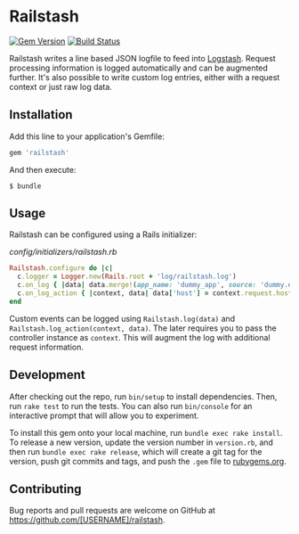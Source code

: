 # Railstash

[![Gem Version](https://badge.fury.io/rb/railstash.svg)](http://badge.fury.io/rb/railstash)
[![Build Status](https://travis-ci.org/senny/railstash.svg?branch=master)](https://travis-ci.org/senny/railstash)

Railstash writes a line based JSON logfile to feed into
[Logstash](https://www.elastic.co/products/logstash). Request processing
information is logged automatically and can be augmented further. It's also
possible to write custom log entries, either with a request context or just raw
log data.

## Installation

Add this line to your application's Gemfile:

```ruby
gem 'railstash'
```

And then execute:

    $ bundle

## Usage

Railstash can be configured using a Rails initializer:

*config/initializers/railstash.rb*
```ruby
Railstash.configure do |c|
  c.logger = Logger.new(Rails.root + 'log/railstash.log')
  c.on_log { |data| data.merge!(app_name: 'dummy_app', source: 'dummy.example.com')  }
  c.on_log_action { |context, data| data['host'] = context.request.host }
end
```

Custom events can be logged using `Railstash.log(data)` and
`Railstash.log_action(context, data)`. The later requires you to pass the
controller instance as `context`. This will augment the log with additional
request information.

## Development

After checking out the repo, run `bin/setup` to install dependencies. Then, run `rake test` to run the tests. You can also run `bin/console` for an interactive prompt that will allow you to experiment.

To install this gem onto your local machine, run `bundle exec rake install`. To release a new version, update the version number in `version.rb`, and then run `bundle exec rake release`, which will create a git tag for the version, push git commits and tags, and push the `.gem` file to [rubygems.org](https://rubygems.org).

## Contributing

Bug reports and pull requests are welcome on GitHub at https://github.com/[USERNAME]/railstash.
